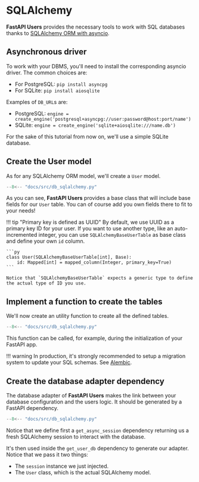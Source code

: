 # SQLAlchemy

**FastAPI Users** provides the necessary tools to work with SQL databases thanks to [SQLAlchemy ORM with asyncio](https://docs.sqlalchemy.org/en/14/orm/extensions/asyncio.html).

## Asynchronous driver

To work with your DBMS, you'll need to install the corresponding asyncio driver. The common choices are:

* For PostgreSQL: `pip install asyncpg`
* For SQLite: `pip install aiosqlite`

Examples of `DB_URL`s are:

* PostgreSQL: `engine = create_engine('postgresql+asyncpg://user:password@host:port/name')`
* SQLite: `engine = create_engine('sqlite+aiosqlite:///name.db')`

For the sake of this tutorial from now on, we'll use a simple SQLite database.

## Create the User model

As for any SQLAlchemy ORM model, we'll create a `User` model.

```py hl_lines="15-16"
--8<-- "docs/src/db_sqlalchemy.py"
```

As you can see, **FastAPI Users** provides a base class that will include base fields for our `User` table. You can of course add you own fields there to fit to your needs!

!!! tip "Primary key is defined as UUID"
    By default, we use UUID as a primary key ID for your user. If you want to use another type, like an auto-incremented integer, you can use `SQLAlchemyBaseUserTable` as base class and define your own `id` column.

    ```py
    class User(SQLAlchemyBaseUserTable[int], Base):
        id: Mapped[int] = mapped_column(Integer, primary_key=True)
    ```

    Notice that `SQLAlchemyBaseUserTable` expects a generic type to define the actual type of ID you use.

## Implement a function to create the tables

We'll now create an utility function to create all the defined tables.

```py hl_lines="23-25"
--8<-- "docs/src/db_sqlalchemy.py"
```

This function can be called, for example, during the initialization of your FastAPI app.

!!! warning
    In production, it's strongly recommended to setup a migration system to update your SQL schemas. See [Alembic](https://alembic.sqlalchemy.org/en/latest/).

## Create the database adapter dependency

The database adapter of **FastAPI Users** makes the link between your database configuration and the users logic. It should be generated by a FastAPI dependency.

```py hl_lines="28-34"
--8<-- "docs/src/db_sqlalchemy.py"
```

Notice that we define first a `get_async_session` dependency returning us a fresh SQLAlchemy session to interact with the database.

It's then used inside the `get_user_db` dependency to generate our adapter. Notice that we pass it two things:

* The `session` instance we just injected.
* The `User` class, which is the actual SQLAlchemy model.
